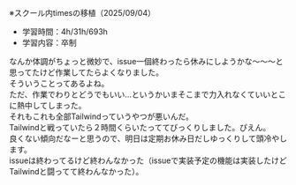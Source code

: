 ※スクール内timesの移植（2025/09/04）

- 学習時間：4h/31h/693h
- 学習内容：卒制

なんか体調がちょっと微妙で、issue一個終わったら休みにしようかな～～～と思ってたけど作業してたらよくなりました。  
そういうことってあるよね。  
ただ、作業でわりとどうでもいい…というかいまそこまで力入れなくていいとこに熱中してしまった。  
それもこれも全部Tailwindっていうやつが悪いんだ。  
Tailwindと戦っていたら２時間くらいたっててびっくりしました。ぴえん。  
良くない傾向だなーと思うので、明日は定期お休み日だしゆっくりして頭冷やします。  
issueは終わってるけど終わんなかった（issueで実装予定の機能は実装したけどTailwindと闘ってて終わんなかった）。
